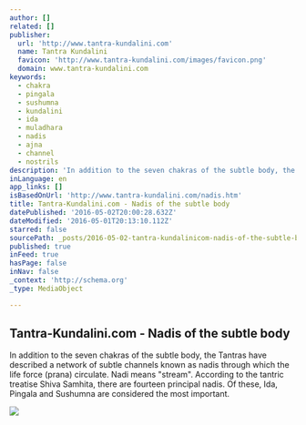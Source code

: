 ```yaml
---
author: []
related: []
publisher:
  url: 'http://www.tantra-kundalini.com'
  name: Tantra Kundalini
  favicon: 'http://www.tantra-kundalini.com/images/favicon.png'
  domain: www.tantra-kundalini.com
keywords:
  - chakra
  - pingala
  - sushumna
  - kundalini
  - ida
  - muladhara
  - nadis
  - ajna
  - channel
  - nostrils
description: 'In addition to the seven chakras of the subtle body, the Tantras have described a network of subtle channels known as nadis through which the life force (prana) circulate. Nadi means "stream". According to the tantric treatise Shiva Samhita, there are fourteen principal nadis. Of these, Ida, Pingala and Sushumna are considered the most important.'
inLanguage: en
app_links: []
isBasedOnUrl: 'http://www.tantra-kundalini.com/nadis.htm'
title: Tantra-Kundalini.com - Nadis of the subtle body
datePublished: '2016-05-02T20:00:28.632Z'
dateModified: '2016-05-01T20:13:10.112Z'
starred: false
sourcePath: _posts/2016-05-02-tantra-kundalinicom-nadis-of-the-subtle-body.md
published: true
inFeed: true
hasPage: false
inNav: false
_context: 'http://schema.org'
_type: MediaObject

---
```

<article style=""><h1>Tantra-Kundalini.com - Nadis of the subtle body</h1><p>In addition to the seven chakras of the subtle body, the Tantras have described a network of subtle channels known as nadis through which the life force (prana) circulate. Nadi means "stream". According to the tantric treatise Shiva Samhita, there are fourteen principal nadis. Of these, Ida, Pingala and Sushumna are considered the most important.</p><img src="http://www.tantra-kundalini.com/images/sriyantra-360.png" /></article>